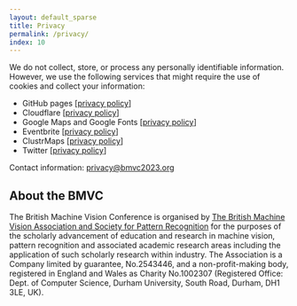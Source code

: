```yaml
---
layout: default_sparse
title: Privacy
permalink: /privacy/
index: 10
---
```


We do not collect, store, or process any personally identifiable information.
<br>
However, we use the following services that might require the use of cookies and collect your information:

- GitHub pages \[[privacy policy](https://docs.github.com/en/site-policy/privacy-policies/github-privacy-statement)\]
- Cloudflare \[[privacy policy](https://www.cloudflare.com/privacypolicy/)\]
- Google Maps and Google Fonts \[[privacy policy](https://policies.google.com/privacy)\]
- Eventbrite \[[privacy policy](https://www.eventbrite.com/support/articles/en_US/Troubleshooting/eventbrite-privacy-policy?lg=en_US)\]
- ClustrMaps \[[privacy policy](https://clustrmaps.com/policy)\]
- Twitter \[[privacy policy](https://twitter.com/en/privacy)\]

Contact information:
<privacy@bmvc2023.org>

## About the BMVC

The British Machine Vision Conference is organised by [The British Machine Vision Association and Society for Pattern Recognition](https://britishmachinevisionassociation.github.io/) for the purposes of the scholarly advancement of education and research in machine vision, pattern recognition and associated academic research areas including the application of such scholarly research within industry. The Association is a Company limited by guarantee, No.2543446, and a non-profit-making body, registered in England and Wales as Charity No.1002307 (Registered Office: Dept. of Computer Science, Durham University, South Road, Durham, DH1 3LE, UK).

